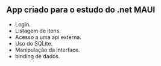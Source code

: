 ## App criado para o estudo do .net MAUI
- Login.
- Listagem de itens.
- Acesso a uma api externa.
- Uso do SQLite.
- Manipulação da interface.
- binding de dados.